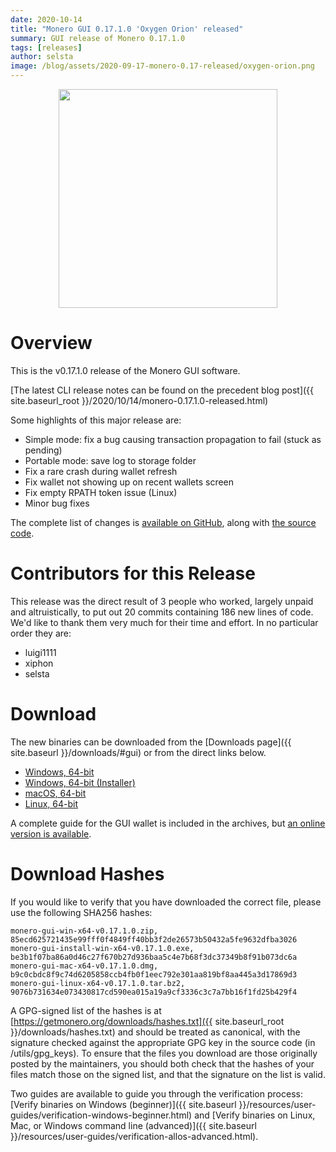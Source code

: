 ```yaml
---
date: 2020-10-14
title: "Monero GUI 0.17.1.0 'Oxygen Orion' released"
summary: GUI release of Monero 0.17.1.0
tags: [releases]
author: selsta
image: /blog/assets/2020-09-17-monero-0.17-released/oxygen-orion.png
---
```


<div align="center">
    <img src="{{ page.image }}" width="350px">
</div>

# Overview

This is the v0.17.1.0 release of the Monero GUI software.

[The latest CLI release notes can be found on the precedent blog post]({{ site.baseurl_root }}/2020/10/14/monero-0.17.1.0-released.html)

Some highlights of this major release are:

- Simple mode: fix a bug causing transaction propagation to fail (stuck as pending)
- Portable mode: save log to storage folder
- Fix a rare crash during wallet refresh
- Fix wallet not showing up on recent wallets screen
- Fix empty RPATH token issue (Linux)
- Minor bug fixes

The complete list of changes is [available on GitHub](https://github.com/monero-project/monero-gui/compare/v0.17.0.1...v0.17.1.0), along with [the source code](https://github.com/monero-project/monero-gui/tree/v0.17.1.0).

# Contributors for this Release

This release was the direct result of 3 people who worked, largely unpaid and altruistically, to put out 20 commits containing 186 new lines of code. We'd like to thank them very much for their time and effort. In no particular order they are:

- luigi1111
- xiphon
- selsta

# Download

The new binaries can be downloaded from the [Downloads page]({{ site.baseurl }}/downloads/#gui) or from the direct links below.

- [Windows, 64-bit](https://downloads.getmonero.org/gui/monero-gui-win-x64-v0.17.1.0.zip)
- [Windows, 64-bit (Installer)](https://downloads.getmonero.org/gui/monero-gui-install-win-x64-v0.17.1.0.exe)
- [macOS, 64-bit](https://downloads.getmonero.org/gui/monero-gui-mac-x64-v0.17.1.0.dmg)
- [Linux, 64-bit](https://downloads.getmonero.org/gui/monero-gui-linux-x64-v0.17.1.0.tar.bz2)

A complete guide for the GUI wallet is included in the archives, but [an online version is available](https://github.com/monero-ecosystem/monero-GUI-guide/blob/master/monero-GUI-guide.md).

# Download Hashes

If you would like to verify that you have downloaded the correct file, please use the following SHA256 hashes:

```
monero-gui-win-x64-v0.17.1.0.zip, 85ecd625721435e99fff0f4849ff40bb3f2de26573b50432a5fe9632dfba3026
monero-gui-install-win-x64-v0.17.1.0.exe, be3b1f07ba86a0d46c27f670b27d936baa5c4e7b68f3dc37349b8f91b073dc6a
monero-gui-mac-x64-v0.17.1.0.dmg, b9c0cbdc8f9c74d6205858ccb4fb0f1eec792e301aa819bf8aa445a3d17869d3
monero-gui-linux-x64-v0.17.1.0.tar.bz2, 9076b731634e073430817cd590ea015a19a9cf3336c3c7a7bb16f1fd25b429f4
```

A GPG-signed list of the hashes is at [https://getmonero.org/downloads/hashes.txt]({{ site.baseurl_root }}/downloads/hashes.txt) and should be treated as canonical, with the signature checked against the appropriate GPG key in the source code (in /utils/gpg_keys). To ensure that the files you download are those originally posted by the maintainers, you should both check that the hashes of your files match those on the signed list, and that the signature on the list is valid.

Two guides are available to guide you through the verification process: [Verify binaries on Windows (beginner)]({{ site.baseurl }}/resources/user-guides/verification-windows-beginner.html) and [Verify binaries on Linux, Mac, or Windows command line (advanced)]({{ site.baseurl }}/resources/user-guides/verification-allos-advanced.html).
